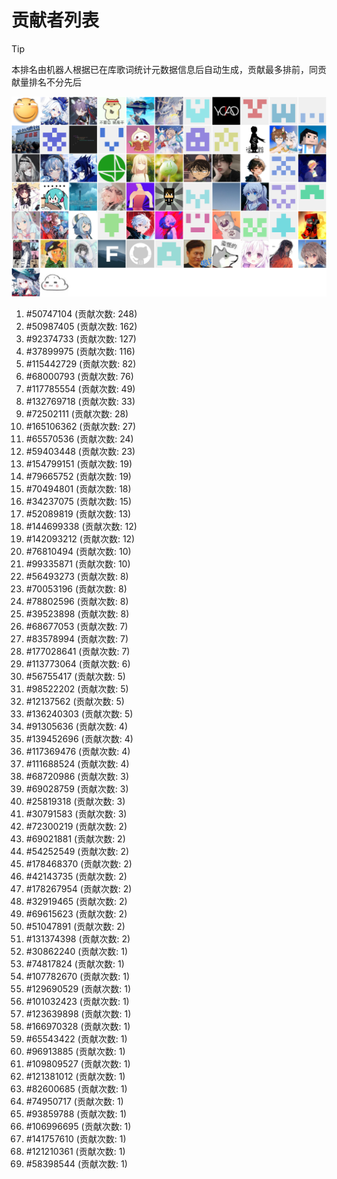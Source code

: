 # 贡献者列表

> [!TIP]
> 本排名由机器人根据已在库歌词统计元数据信息后自动生成，贡献最多排前，同贡献量排名不分先后

![贡献者头像画廊](./CONTRIBUTORS.svg)

1. #50747104 (贡献次数: 248)
2. #50987405 (贡献次数: 162)
3. #92374733 (贡献次数: 127)
4. #37899975 (贡献次数: 116)
5. #115442729 (贡献次数: 82)
6. #68000793 (贡献次数: 76)
7. #117785554 (贡献次数: 49)
8. #132769718 (贡献次数: 33)
9. #72502111 (贡献次数: 28)
10. #165106362 (贡献次数: 27)
11. #65570536 (贡献次数: 24)
12. #59403448 (贡献次数: 23)
13. #154799151 (贡献次数: 19)
14. #79665752 (贡献次数: 19)
15. #70494801 (贡献次数: 18)
16. #34237075 (贡献次数: 15)
17. #52089819 (贡献次数: 13)
18. #144699338 (贡献次数: 12)
19. #142093212 (贡献次数: 12)
20. #76810494 (贡献次数: 10)
21. #99335871 (贡献次数: 10)
22. #56493273 (贡献次数: 8)
23. #70053196 (贡献次数: 8)
24. #78802596 (贡献次数: 8)
25. #39523898 (贡献次数: 8)
26. #68677053 (贡献次数: 7)
27. #83578994 (贡献次数: 7)
28. #177028641 (贡献次数: 7)
29. #113773064 (贡献次数: 6)
30. #56755417 (贡献次数: 5)
31. #98522202 (贡献次数: 5)
32. #12137562 (贡献次数: 5)
33. #136240303 (贡献次数: 5)
34. #91305636 (贡献次数: 4)
35. #139452696 (贡献次数: 4)
36. #117369476 (贡献次数: 4)
37. #111688524 (贡献次数: 4)
38. #68720986 (贡献次数: 3)
39. #69028759 (贡献次数: 3)
40. #25819318 (贡献次数: 3)
41. #30791583 (贡献次数: 3)
42. #72300219 (贡献次数: 2)
43. #69021881 (贡献次数: 2)
44. #54252549 (贡献次数: 2)
45. #178468370 (贡献次数: 2)
46. #42143735 (贡献次数: 2)
47. #178267954 (贡献次数: 2)
48. #32919465 (贡献次数: 2)
49. #69615623 (贡献次数: 2)
50. #51047891 (贡献次数: 2)
51. #131374398 (贡献次数: 2)
52. #30862240 (贡献次数: 1)
53. #74817824 (贡献次数: 1)
54. #107782670 (贡献次数: 1)
55. #129690529 (贡献次数: 1)
56. #101032423 (贡献次数: 1)
57. #123639898 (贡献次数: 1)
58. #166970328 (贡献次数: 1)
59. #65543422 (贡献次数: 1)
60. #96913885 (贡献次数: 1)
61. #109809527 (贡献次数: 1)
62. #121381012 (贡献次数: 1)
63. #82600685 (贡献次数: 1)
64. #74950717 (贡献次数: 1)
65. #93859788 (贡献次数: 1)
66. #106996695 (贡献次数: 1)
67. #141757610 (贡献次数: 1)
68. #121210361 (贡献次数: 1)
69. #58398544 (贡献次数: 1)
